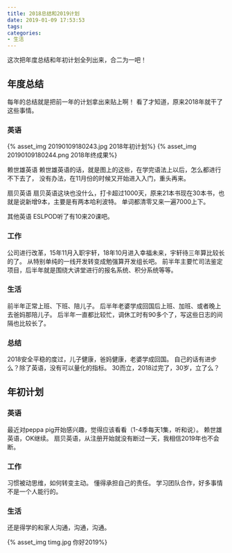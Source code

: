 ```yaml
---
title: 2018总结和2019计划
date: 2019-01-09 17:53:53
tags:
categories:
- 生活
---
```



这次把年度总结和年初计划全列出来，合二为一吧！
<!--more-->

## 年度总结
每年的总结就是把前一年的计划拿出来贴上啊！
看了才知道，原来2018年就干了这些事情。
### 英语
 
 {% asset_img 20190109180243.jpg 2018年初计划%}
 {% asset_img 20190109180244.png 2018年终成果%}

赖世雄英语
赖世雄英语的话，就是图上的这些，在学完语法上以后，怎么都进行不下去了，
没有办法，在11月份的时候又开始进入入门，重头再来。

扇贝英语
扇贝英语这块也没什么，打卡超过1000天，原来21本书现在30本书，也就是说新增9本，主要是有两本哈利波特。
单词都清零又来一遍7000上下。

其他英语
ESLPOD听了有10来20课吧。

### 工作

公司进行改革，15年11月入职宇轩，18年10月进入幸福未来，宇轩待三年算比较长的了。
从特别单纯的一线开发转变成勉强算开发组长吧。
前半年主要忙司法鉴定项目，后半年就是围绕大讲堂进行的报名系统、积分系统等等。

### 生活

前半年正常上班、下班、陪儿子。
后半年老婆学成回国后上班、加班、或者晚上去爸妈那陪儿子。
后半年一直都比较忙，调休工时有90多个了，写这些日志的间隔也比较长了。

### 总结

2018安全平稳的度过，儿子健康，爸妈健康，老婆学成回国。
自己的话有进步么？除了英语，没有可以量化的指标。
30而立，2018过完了，30岁，立了么？


## 年初计划

### 英语

最近对peppa pig开始感兴趣，觉得应该看看（1-4季每天1集，听和说）。
赖世雄英语，OK继续。
扇贝英语，从注册开始就没有断过一天，我相信2019年也不会断。

### 工作

习惯被动思维，如何转变主动。
懂得承担自己的责任。
学习团队合作，好多事情不是一个人能行的。

### 生活

还是得学的和家人沟通，沟通，沟通。


 {% asset_img timg.jpg 你好2019%}

